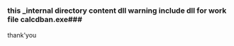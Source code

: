 #
### this _internal directory content dll warning include  dll for work file calcdban.exe###
thank'you

